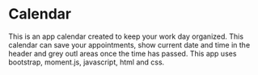# Calendar
This is an app calendar created to keep your work day organized.  This calendar can save your appointments, show current date and time in the header and grey outl areas once the time has passed.  This app uses bootstrap, moment.js, javascript, html and css.
